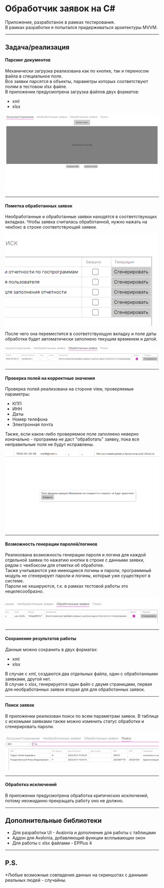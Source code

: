 # Обработчик заявок на C#

Приложение, разработаное в рамках тестирования.  
В рамках разработки я попытался придерживаться архитектуры MVVM.

---

## Задача/реализация

#### Парсинг документов

Механически загрузка реализована как по кнопке, так и переносом файла в специальное поле.  
Все заявки парсятся в объекты, параметры которых соответствуют полям в тестовом xlsx файле.  
В приложении предусмотрена загрузка файлов двух форматов:
- xml
- xlsx

![Screen1](Assets/Screenshot_1.png)

---

#### Пометка обработанных заявок  

Необработанные и обработанные заявки находятся в соответствующих вкладках. Чтобы заявка считалась обработанной, нужно нажать на чекбокс в строке соответствующей заявки. 

![Screen8](Assets/Screenshot_8.png)

После чего она переместится в соответствующую вкладку и поле даты обработки будет автоматически заполнено текущим временем и датой.

![Screen9](Assets/Screenshot_9.png)

---

#### Проверка полей на корректные значения

Проверка полей реализована на стороне view, проверяемые параметры:
- КПП
- ИНН
- Даты
- Номер телефона
- Электронная почта

Также, если какое-либо проверяемое поле заполнено неверно изначально - программа не даст "обработать" заявку, пока все неправильные поля не будут исправлены.

![Screen4](Assets/Screenshot_4.png)

---

#### Возможность генерации паролей/логинов

Реализована возможность генерации пароля и логина для каждой отдельной заявки по нажатию кнопки в строке с данными заявки, рядом с чекбоксом для отметки об обработке.  
Также учитываются уже имеющиеся логины и пароли, программный модуль не сгенерирует пароли и логины, которые уже существуют в системе.  
Пароли не хешируются, т.к. в рамках тестовой работы это нецелесообразно.

![Screen10](Assets/Screenshot_10.png)

---

#### Сохранение результатов работы

Данные можно сохранить в двух форматах:
- xml
- xlsx

В случае с xml, создаются два отдельных файла, один с обработанными заявками, другой нет.  
В случае с xlsx, генерируется один файл с двумя страницами, первая для необработанных заявок вторая для для обработанных заявок.

---

#### Поиск заявок

В приложении реализован поиск по всем параметрам заявок. В таблице с искомыми заявками также можно изменить статус обработки и сгенерировать пароли.

![Screen7](Assets/Screenshot_7.png)

---

#### Обработка исключений

В приложении предусмотрена обработка критических исключений, потому неожиданно прекращать работу оно не должно.

---

## Дополнительные библиотеки

- Для разработки UI - Avalonia и дополнение для работы с таблицами
- Аддон для Avalonia, добавляющий функции всплывающих окон
- Для работы с xlsx файлами - EPPlus 4

---

## P.S.

*Любые возможные совпадения данных на скриншотах с данными реальных людей - случайны.
